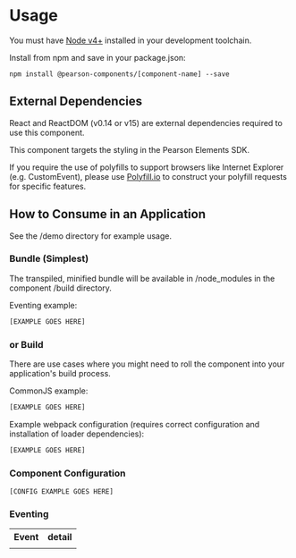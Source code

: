 # Usage

You must have [Node v4+](https://nodejs.org) installed in your development toolchain.

Install from npm and save in your package.json:

    npm install @pearson-components/[component-name] --save

## External Dependencies

React and ReactDOM (v0.14 or v15) are external dependencies required to use this component.

This component targets the styling in the Pearson Elements SDK.

If you require the use of polyfills to support browsers like Internet Explorer (e.g. CustomEvent), please use 
[Polyfill.io](https://cdn.polyfill.io/v2/docs/examples) to construct your polyfill requests for specific features.

## How to Consume in an Application

See the /demo directory for example usage.
     
### Bundle (Simplest)

The transpiled, minified bundle will be available in /node_modules in the component /build directory.

Eventing example:

```js
[EXAMPLE GOES HERE]
```

### or Build

There are use cases where you might need to roll the component into your application's build process.

CommonJS example:

```js
[EXAMPLE GOES HERE]
```

Example webpack configuration (requires correct configuration and installation of loader dependencies):

```js
[EXAMPLE GOES HERE]
```
    
### Component Configuration

    [CONFIG EXAMPLE GOES HERE]

### Eventing

<table>
    <tr>
        <th>Event</th><th>detail</th>
    </tr
    <tr>
        <td></td><td></td>
    </tr>
</table>
